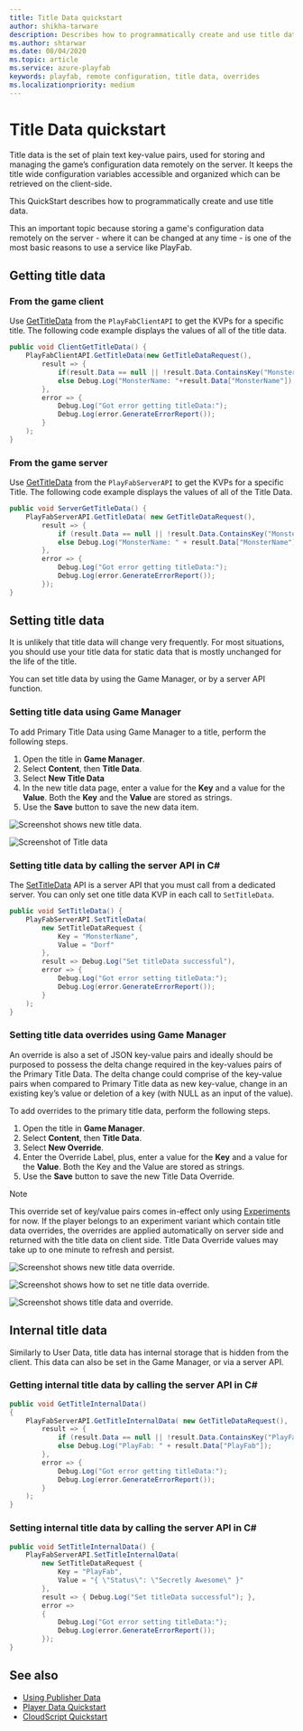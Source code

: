 ```yaml
---
title: Title Data quickstart
author: shikha-tarware
description: Describes how to programmatically create and use title data
ms.author: shtarwar
ms.date: 08/04/2020
ms.topic: article
ms.service: azure-playfab
keywords: playfab, remote configuration, title data, overrides
ms.localizationpriority: medium
---
```


# Title Data quickstart

Title data is the set of plain text key-value pairs, used for storing and managing the game’s configuration data remotely on the server. It keeps the title wide configuration variables accessible and organized which can be retrieved on the client-side.

This QuickStart describes how to programmatically create and use title data.

This an important topic because storing a game's configuration data remotely on the server - where it can be changed at any time - is one of the most basic reasons to use a service like PlayFab.

## Getting title data

### From the game client

Use [GetTitleData](xref:titleid.playfabapi.com.client.title-widedatamanagement.gettitledata) from the `PlayFabClientAPI` to get the KVPs for a specific title. The following code example displays the values of all of the title data.

```csharp
public void ClientGetTitleData() {
    PlayFabClientAPI.GetTitleData(new GetTitleDataRequest(),
        result => {
            if(result.Data == null || !result.Data.ContainsKey("MonsterName")) Debug.Log("No MonsterName");
            else Debug.Log("MonsterName: "+result.Data["MonsterName"]);
        },
        error => {
            Debug.Log("Got error getting titleData:");
            Debug.Log(error.GenerateErrorReport());
        }
    );
}
```

### From the game server

Use [GetTitleData](xref:titleid.playfabapi.com.server.title-widedatamanagement.gettitledata) from the `PlayFabServerAPI` to get the KVPs for a specific Title. The following code example displays the values of all of the Title Data.

```csharp
public void ServerGetTitleData() {
    PlayFabServerAPI.GetTitleData( new GetTitleDataRequest(),
        result => {
            if (result.Data == null || !result.Data.ContainsKey("MonsterName")) Debug.Log("No MonsterName");
            else Debug.Log("MonsterName: " + result.Data["MonsterName"]);
        },
        error => {
            Debug.Log("Got error getting titleData:");
            Debug.Log(error.GenerateErrorReport());
        });
}
```

## Setting title data

It is unlikely that title data will change very frequently. For most situations, you should use your title data for static data that is mostly unchanged for the life of the title.

You can set title data by using the Game Manager, or by a server API function. 

### Setting title data using Game Manager

To add Primary Title Data using Game Manager to a title, perform the following steps.
1.	Open the title in **Game Manager**.
2.	Select **Content**, then **Title Data**.
3.	Select **New Title Data**
4.	In the new title data page, enter a value for the **Key** and a value for the **Value**. Both the **Key** and the **Value** are stored as strings.
5.	Use the **Save** button to save the new data item.

![Screenshot shows new title data.](media/tutorials/title-data-new-title-data.PNG "New Title Data")

![Screenshot of Title data](media/tutorials/title-data-add-primary-title-data.PNG "Set Title Data")

### Setting title data by calling the server API in C#

The [SetTitleData](xref:titleid.playfabapi.com.server.title-widedatamanagement.settitledata) API is a server API that you must call from a dedicated server. You can only set one title data KVP in each call to `SetTitleData`.

```csharp
public void SetTitleData() {
    PlayFabServerAPI.SetTitleData(
        new SetTitleDataRequest {
            Key = "MonsterName",
            Value = "Dorf"
        },
        result => Debug.Log("Set titleData successful"),
        error => {
            Debug.Log("Got error setting titleData:");
            Debug.Log(error.GenerateErrorReport());
        }
    );
}
```
### Setting title data overrides using Game Manager

An override is also a set of JSON key-value pairs and ideally should be purposed to possess the delta change required in the key-values pairs of the Primary Title Data. The delta change could comprise of the key-value pairs when compared to Primary Title data as new key-value, change in an existing key’s value or deletion of a key (with NULL as an input of the value). 

To add overrides to the primary title data, perform the following steps.
1.	Open the title in **Game Manager**.
2.	Select **Content**, then **Title Data**.
3.	Select **New Override**.
4.	Enter the Override Label, plus, enter a value for the **Key** and a value for the **Value**. Both the Key and the Value are stored as strings.
5.	Use the **Save** button to save the new Title Data Override.

> [!NOTE]
> This override set of key/value pairs comes in-effect only using [Experiments](../../data-analytics/learn-data/experiments/index.md) for now. 
If the player belongs to an experiment variant which contain title data overrides, the overrides are applied automatically on server side and returned with the title data on client side.
> Title Data Override values may take up to one minute to refresh and persist. 

![Screenshot shows new title data override.](media/tutorials/new-title-data-override.PNG "New Title Data Override")

![Screenshot shows how to set ne title data override.](media/tutorials/set-title-data-override.PNG "Set New Title Data Override")

![Screenshot shows title data and override.](media/tutorials/title-data-landing.PNG "Title Data and Override")

## Internal title data

Similarly to User Data, title data has internal storage that is hidden from the client. This data can also be set in the Game Manager, or via a server API.

### Getting internal title data by calling the server API in C#

```csharp
public void GetTitleInternalData()
{
    PlayFabServerAPI.GetTitleInternalData( new GetTitleDataRequest(),
        result => {
            if (result.Data == null || !result.Data.ContainsKey("PlayFab")) Debug.Log("No PlayFab");
            else Debug.Log("PlayFab: " + result.Data["PlayFab"]);
        },
        error => {
            Debug.Log("Got error getting titleData:");
            Debug.Log(error.GenerateErrorReport());
        }
    );
}
```

### Setting internal title data by calling the server API in C#

```csharp
public void SetTitleInternalData() {
    PlayFabServerAPI.SetTitleInternalData(
        new SetTitleDataRequest {
            Key = "PlayFab",
            Value = "{ \"Status\": \"Secretly Awesome\" }"
        },
        result => { Debug.Log("Set titleData successful"); },
        error =>
        {
            Debug.Log("Got error setting titleData:");
            Debug.Log(error.GenerateErrorReport());
        });
}
```

## See also

- [Using Publisher Data](../../features/titledata/using-publisher-data.md)
- [Player Data Quickstart](../../features/playerdata/quickstart.md)
- [CloudScript Quickstart](../automation/cloudscript/quickstart.md)
